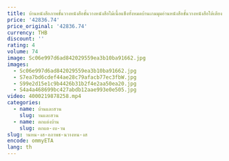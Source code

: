 ```yaml
---
title: บ้านหนังสือภาพชั้นวางหนังสือชั้นวางหนังสือไม้เนื้อแข็งทั้งหมดบ้านเกมมุมอ่านหนังสือชั้นวางหนังสือใต้เตียง
price: '42836.74'
price_original: '42836.74'
currency: THB
discount: ''
rating: 4
volume: 74
image: Sc06e997d6ad842029559ea3b10ba91662.jpg
images:
  - Sc06e997d6ad842029559ea3b10ba91662.jpg
  - S7ea7bd6cdef44ae28c79afacb77ec3fbW.jpg
  - S99e2d15e1c9b4426b31b2f4e2aa50ea20.jpg
  - S4a4a468699bc427abdb12aae993e0e505.jpg
video: 4000219878258.mp4
categories:
  - name: บ้านและสวน
    slug: านและสวน
  - name: ตกแต่งบ้าน
    slug: ตกแต-งบ-าน
slug: านหน-งส-อภาพช-นวางหน-งส
encode: ommyETA
lang: th
---
```

  